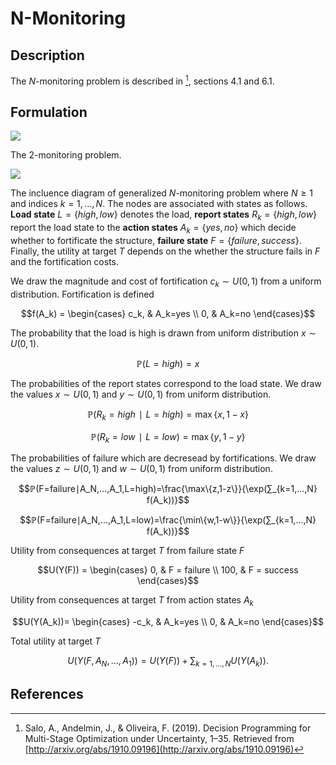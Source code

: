 # N-Monitoring
## Description
The $N$-monitoring problem is described in [^1], sections 4.1 and 6.1.


## Formulation
![](figures/2-monitoring.svg)

The $2$-monitoring problem.

![](figures/n-monitoring.svg)

The incluence diagram of generalized $N$-monitoring problem where $N≥1$ and indices $k=1,...,N.$ The nodes are associated with states as follows. **Load state** $L=\{high, low\}$ denotes the load, **report states** $R_k=\{high, low\}$ report the load state to the **action states** $A_k=\{yes, no\}$ which decide whether to fortificate the structure, **failure state** $F=\{failure, success\}.$ Finally, the utility at target $T$ depends on the whether the structure fails in $F$ and the fortification costs.

We draw the magnitude and cost of fortification $c_k∼U(0,1)$ from a uniform distribution. Fortification is defined

$$f(A_k) =
\begin{cases}
c_k, & A_k=yes \\
0, & A_k=no
\end{cases}$$

The probability that the load is high is drawn from uniform distribution $x∼U(0,1)$.

$$ℙ(L=high)=x$$

The probabilities of the report states correspond to the load state. We draw the values $x∼U(0,1)$ and $y∼U(0,1)$ from uniform distribution.

$$ℙ(R_k=high∣L=high)=\max\{x,1-x\}$$

$$ℙ(R_k=low∣L=low)=\max\{y,1-y\}$$

The probabilities of failure which are decresead by fortifications. We draw the values $z∼U(0,1)$ and $w∼U(0,1)$ from uniform distribution.

$$ℙ(F=failure∣A_N,...,A_1,L=high)=\frac{\max\{z,1-z\}}{\exp(∑_{k=1,...,N} f(A_k))}$$

$$ℙ(F=failure∣A_N,...,A_1,L=low)=\frac{\min\{w,1-w\}}{\exp(∑_{k=1,...,N} f(A_k))}$$

Utility from consequences at target $T$ from failure state $F$

$$U(Y(F)) =
\begin{cases}
0, & F = failure \\
100, & F = success
\end{cases}$$

Utility from consequences at target $T$ from action states $A_k$

$$U(Y(A_k))=
\begin{cases}
-c_k, & A_k=yes \\
0, & A_k=no
\end{cases}$$

Total utility at target $T$

$$U(Y(F,A_N,...,A_1))=U(Y(F))+∑_{k=1,...,N} U(Y(A_k)).$$


## References
[^1]: Salo, A., Andelmin, J., & Oliveira, F. (2019). Decision Programming for Multi-Stage Optimization under Uncertainty, 1–35. Retrieved from [http://arxiv.org/abs/1910.09196](http://arxiv.org/abs/1910.09196)
